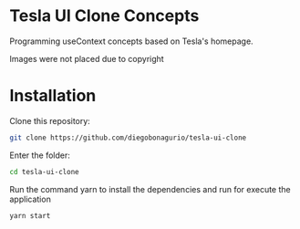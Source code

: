 # Tesla UI Clone Concepts

<p> Programming useContext concepts based on Tesla's homepage. </p>

Images were not placed due to copyright

# Installation

Clone this repository:
```bash
git clone https://github.com/diegobonagurio/tesla-ui-clone
```

Enter the folder:
```bash
cd tesla-ui-clone
```

Run the command yarn to install the dependencies and run for execute the application
```bash
yarn start
``` 

